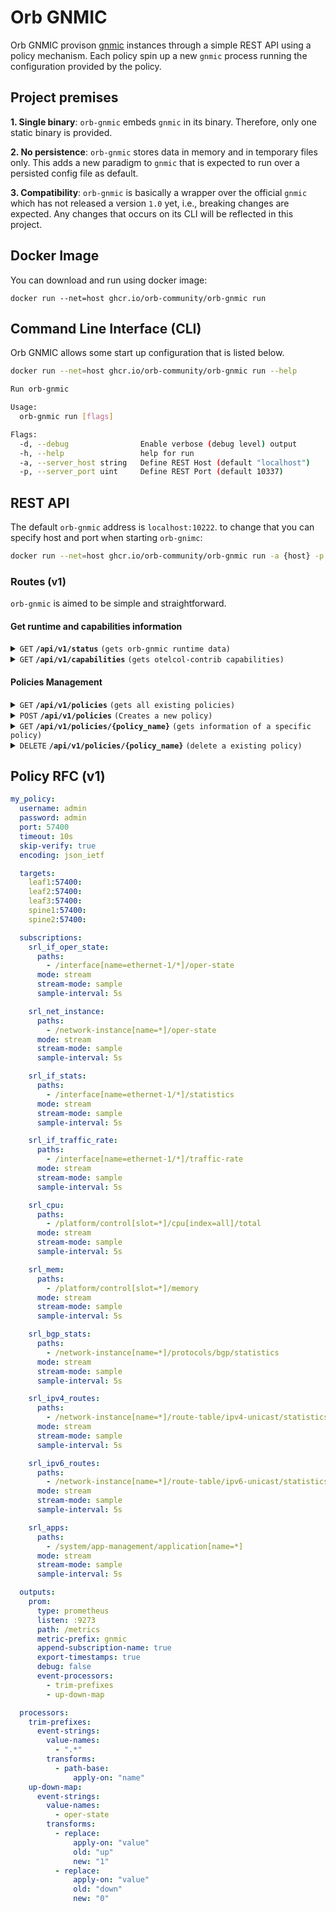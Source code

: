 # Orb GNMIC

Orb GNMIC provison [gnmic]([https://github.com/openconfig/gnmic](https://github.com/openconfig/gnmic)) instances through a simple REST API using a policy mechanism. Each policy spin up a new `gnmic` process running the configuration provided by the policy.

## Project premises
**1. Single binary**: `orb-gnmic` embeds `gnmic` in its binary. Therefore, only one static binary is provided.

**2. No persistence**: `orb-gnmic` stores data in memory and in temporary files only. This adds a new paradigm to `gnmic` that is expected to run over a persisted config file as default.

**3. Compatibility**: `orb-gnmic` is basically a wrapper over the official `gnmic` which has not released a version `1.0` yet, i.e., breaking changes are expected. Any changes that occurs on its CLI will be reflected in this project.

## Docker Image
You can download and run using docker image:
```
docker run --net=host ghcr.io/orb-community/orb-gnmic run
```
## Command Line Interface (CLI)
Orb GNMIC allows some start up configuration that is listed below.
```sh
docker run --net=host ghcr.io/orb-community/orb-gnmic run --help

Run orb-gnmic

Usage:
  orb-gnmic run [flags]

Flags:
  -d, --debug                Enable verbose (debug level) output
  -h, --help                 help for run
  -a, --server_host string   Define REST Host (default "localhost")
  -p, --server_port uint     Define REST Port (default 10337)
```


## REST API
The default `orb-gnmic` address is `localhost:10222`. to change that you can specify host and port when starting `orb-gnimc`:
```sh
docker run --net=host ghcr.io/orb-community/orb-gnmic run -a {host} -p {port}
```

### Routes (v1)
`orb-gnmic` is aimed to be simple and straightforward. 

#### Get runtime and capabilities information

<details>
 <summary><code>GET</code> <code><b>/api/v1/status</b></code> <code>(gets orb-gnmic runtime data)</code></summary>

##### Parameters

> None

##### Responses

> | http code     | content-type                      | response                                                            |
> |---------------|-----------------------------------|---------------------------------------------------------------------|
> | `200`         | `application/json; charset=utf-8` | JSON data                                                           |

##### Example cURL

> ```javascript
>  curl -X GET -H "Content-Type: application/json" http://localhost:10337/api/v1/status
> ```

</details>

<details>
 <summary><code>GET</code> <code><b>/api/v1/capabilities</b></code> <code>(gets otelcol-contrib capabilities)</code></summary>

##### Parameters

> None

##### Responses

> | http code     | content-type                      | response                                                            |
> |---------------|-----------------------------------|---------------------------------------------------------------------|
> | `200`         | `application/json; charset=utf-8` | JSON data                                                           |

##### Example cURL

> ```javascript
>  curl -X GET -H "Content-Type: application/json" http://localhost:10337/api/v1/capabilities
> ```

</details>

#### Policies Management

<details>
 <summary><code>GET</code> <code><b>/api/v1/policies</b></code> <code>(gets all existing policies)</code></summary>

##### Parameters

> None

##### Responses

> | http code     | content-type                      | response                                                            |
> |---------------|-----------------------------------|---------------------------------------------------------------------|
> | `200`         | `application/json; charset=utf-8` | JSON array containing all applied policy names                      |

##### Example cURL

> ```javascript
>  curl -X GET -H "Content-Type: application/json" http://localhost:10337/api/v1/policies
> ```

</details>


<details>
 <summary><code>POST</code> <code><b>/api/v1/policies</b></code> <code>(Creates a new policy)</code></summary>

##### Parameters

> | name      |  type     | data type               | description                                                           |
> |-----------|-----------|-------------------------|-----------------------------------------------------------------------|
> | None      |  required | YAML object             | yaml format specified in [Policy RFC](#policy-rfc-v1)                 |
 

##### Responses

> | http code     | content-type                       | response                                                            |
> |---------------|------------------------------------|---------------------------------------------------------------------|
> | `201`         | `application/x-yaml; charset=UTF-8`| YAML object                                                         |
> | `400`         | `application/json; charset=UTF-8`  | `{ "message": "invalid Content-Type. Only 'application/x-yaml' is supported" }`|
> | `400`         | `application/json; charset=UTF-8`  | Any policy error                                                    |
> | `400`         | `application/json; charset=UTF-8`  | `{ "message": "only single policy allowed per request" }`           |
> | `403`         | `application/json; charset=UTF-8`  | `{ "message": "config field is required" }`                         |
> | `409`         | `application/json; charset=UTF-8`  | `{ "message": "policy already exists" }`                            |
 

##### Example cURL

> ```javascript
>  curl -X POST -H "Content-Type: application/x-yaml" --data @post.yaml http://localhost:10337/api/v1/policies
> ```

</details>

<details>
 <summary><code>GET</code> <code><b>/api/v1/policies/{policy_name}</b></code> <code>(gets information of a specific policy)</code></summary>

##### Parameters

> | name              |  type     | data type      | description                         |
> |-------------------|-----------|----------------|-------------------------------------|
> |   `policy_name`   |  required | string         | The unique policy name              |

##### Responses

> | http code     | content-type                        | response                                                            |
> |---------------|-------------------------------------|---------------------------------------------------------------------|
> | `200`         | `application/x-yaml; charset=UTF-8` | YAML object                                                         |
> | `404`         | `application/json; charset=UTF-8`   | `{ "message": "policy not found" }`                                 |

##### Example cURL

> ```javascript
>  curl -X GET http://localhost:10337/api/v1/policies/my_policy
> ```

</details>

<details>
 <summary><code>DELETE</code> <code><b>/api/v1/policies/{policy_name}</b></code> <code>(delete a existing policy)</code></summary>

##### Parameters

> | name              |  type     | data type      | description                         |
> |-------------------|-----------|----------------|-------------------------------------|
> |   `policy_name`   |  required | string         | The unique policy name              |

##### Responses

> | http code     | content-type                      | response                                                            |
> |---------------|-----------------------------------|---------------------------------------------------------------------|
> | `200`         | `application/json; charset=UTF-8` | `{ "message": "my_policy was deleted" }`                            |
> | `404`         | `application/json; charset=UTF-8` | `{ "message": "policy not found" }`                                 |

##### Example cURL

> ```javascript
>  curl -X DELETE http://localhost:10337/api/v1/policies/my_policy
> ```

</details>

## Policy RFC (v1)

```yaml
my_policy:
  username: admin
  password: admin
  port: 57400
  timeout: 10s
  skip-verify: true
  encoding: json_ietf

  targets:
    leaf1:57400:
    leaf2:57400:
    leaf3:57400:
    spine1:57400:
    spine2:57400:

  subscriptions:
    srl_if_oper_state:
      paths:
        - /interface[name=ethernet-1/*]/oper-state
      mode: stream
      stream-mode: sample
      sample-interval: 5s

    srl_net_instance:
      paths:
        - /network-instance[name=*]/oper-state
      mode: stream
      stream-mode: sample
      sample-interval: 5s

    srl_if_stats:
      paths:
        - /interface[name=ethernet-1/*]/statistics
      mode: stream
      stream-mode: sample
      sample-interval: 5s

    srl_if_traffic_rate:
      paths:
        - /interface[name=ethernet-1/*]/traffic-rate
      mode: stream
      stream-mode: sample
      sample-interval: 5s

    srl_cpu:
      paths:
        - /platform/control[slot=*]/cpu[index=all]/total
      mode: stream
      stream-mode: sample
      sample-interval: 5s

    srl_mem:
      paths:
        - /platform/control[slot=*]/memory
      mode: stream
      stream-mode: sample
      sample-interval: 5s

    srl_bgp_stats:
      paths:
        - /network-instance[name=*]/protocols/bgp/statistics
      mode: stream
      stream-mode: sample
      sample-interval: 5s

    srl_ipv4_routes:
      paths:
        - /network-instance[name=*]/route-table/ipv4-unicast/statistics/
      mode: stream
      stream-mode: sample
      sample-interval: 5s

    srl_ipv6_routes:
      paths:
        - /network-instance[name=*]/route-table/ipv6-unicast/statistics/
      mode: stream
      stream-mode: sample
      sample-interval: 5s

    srl_apps:
      paths:
        - /system/app-management/application[name=*]
      mode: stream
      stream-mode: sample
      sample-interval: 5s

  outputs:
    prom:
      type: prometheus
      listen: :9273
      path: /metrics
      metric-prefix: gnmic
      append-subscription-name: true
      export-timestamps: true
      debug: false
      event-processors:
        - trim-prefixes
        - up-down-map

  processors:
    trim-prefixes:
      event-strings:
        value-names:
          - ".*"
        transforms:
          - path-base:
              apply-on: "name"
    up-down-map:
      event-strings:
        value-names:
          - oper-state
        transforms:
          - replace:
              apply-on: "value"
              old: "up"
              new: "1"
          - replace:
              apply-on: "value"
              old: "down"
              new: "0"
```
